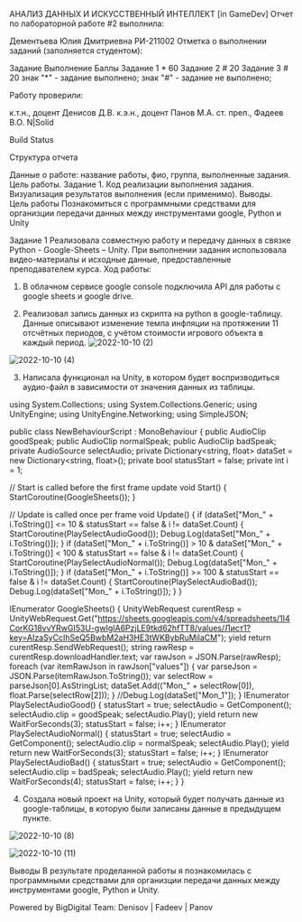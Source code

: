 АНАЛИЗ ДАННЫХ И ИСКУССТВЕННЫЙ ИНТЕЛЛЕКТ [in GameDev]
Отчет по лабораторной работе #2 выполнила:

Дементьева Юлия Дмитриевна
РИ-211002
Отметка о выполнении заданий (заполняется студентом):

Задание	Выполнение	Баллы
Задание 1	*	60
Задание 2	#	20
Задание 3	#	20
знак "*" - задание выполнено; знак "#" - задание не выполнено;

Работу проверили:

к.т.н., доцент Денисов Д.В.
к.э.н., доцент Панов М.А.
ст. преп., Фадеев В.О.
N|Solid

Build Status

Структура отчета

Данные о работе: название работы, фио, группа, выполненные задания.
Цель работы.
Задание 1.
Код реализации выполнения задания. Визуализация результатов выполнения (если применимо).
Выводы.
Цель работы
Познакомиться с программными средствами для организции передачи данных между инструментами google, Python и Unity

Задание 1
Реализовала совместную работу и передачу данных в связке Python - Google-Sheets – Unity. При выполнении задания использовала видео-материалы и исходные данные, предоставленные преподавателем курса.
Ход работы:

1. В облачном сервисе google console подключила API для работы с google sheets и google drive.

2. Реализовал запись данных из скрипта на python в google-таблицу. Данные описывают изменение темпа инфляции на протяжении 11 отсчётных периодов, с учётом стоимости игрового объекта в каждый период. ![2022-10-10 (2)](https://user-images.githubusercontent.com/114353535/194853632-6dc6b7f6-0a41-4257-a704-2b5e774c43e2.png)

![2022-10-10 (4)](https://user-images.githubusercontent.com/114353535/194854188-ee75f00e-5a4a-4d40-ae3b-073c86bd443f.png)


3. Написала функционал на Unity, в котором будет воспризводиться аудио-файл в зависимости от значения данных из таблицы.

using System.Collections;
using System.Collections.Generic;
using UnityEngine;
using UnityEngine.Networking;
using SimpleJSON;

public class NewBehaviourScript : MonoBehaviour
{
  public AudioClip goodSpeak;
  public AudioClip normalSpeak;
  public AudioClip badSpeak;
  private AudioSource selectAudio;
  private Dictionary<string, float> dataSet = new Dictionary<string, float>();
  private bool statusStart = false;
  private int i = 1;


  // Start is called before the first frame update
  void Start()
  {
      StartCoroutine(GoogleSheets());
  }

  // Update is called once per frame
  void Update()
  {
      if (dataSet["Mon_" + i.ToString()] <= 10 & statusStart == false & i != dataSet.Count)
      {
          StartCoroutine(PlaySelectAudioGood());
          Debug.Log(dataSet["Mon_" + i.ToString()]);
      }
      if (dataSet["Mon_" + i.ToString()] > 10 & dataSet["Mon_" + i.ToString()] < 100 & statusStart == false & i != dataSet.Count)
      {
          StartCoroutine(PlaySelectAudioNormal());
          Debug.Log(dataSet["Mon_" + i.ToString()]);
      }
      if (dataSet["Mon_" + i.ToString()] >= 100 & statusStart == false & i != dataSet.Count)
      {
          StartCoroutine(PlaySelectAudioBad());
          Debug.Log(dataSet["Mon_" + i.ToString()]);
      }
  }

  IEnumerator GoogleSheets()
  {
      UnityWebRequest curentResp = UnityWebRequest.Get("https://sheets.googleapis.com/v4/spreadsheets/1I4CorKG18vvYRwGI53U-gwIgIA6PzjLE9tkd62hfTT8/values/Лист1?key=AIzaSyCcIhSeQ5BwbM2aH3HE3tWKBybRuMilaCM");
      yield return curentResp.SendWebRequest();
      string rawResp = curentResp.downloadHandler.text;
      var rawJson = JSON.Parse(rawResp);
      foreach (var itemRawJson in rawJson["values"])
      {
          var parseJson = JSON.Parse(itemRawJson.ToString());
          var selectRow = parseJson[0].AsStringList;
          dataSet.Add(("Mon_" + selectRow[0]), float.Parse(selectRow[2]));
      }
  //Debug.Log(dataSet["Mon_1"]);
  }
  IEnumerator PlaySelectAudioGood()
  {
      statusStart = true;
      selectAudio = GetComponent<AudioSource>();
      selectAudio.clip = goodSpeak;
      selectAudio.Play();
      yield return new WaitForSeconds(3);
      statusStart = false;
      i++;
  }
  IEnumerator PlaySelectAudioNormal()
  {
      statusStart = true;
      selectAudio = GetComponent<AudioSource>();
      selectAudio.clip = normalSpeak;
      selectAudio.Play();
      yield return new WaitForSeconds(3);
      statusStart = false;
      i++;
  }
  IEnumerator PlaySelectAudioBad()
  {
      statusStart = true;
      selectAudio = GetComponent<AudioSource>();
      selectAudio.clip = badSpeak;
      selectAudio.Play();
      yield return new WaitForSeconds(4);
      statusStart = false;
      i++;
  }
}

4. Создала новый проект на Unity, который будет получать данные из google-таблицы, в которую были записаны данные в предыдущем пункте.

![2022-10-10 (8)](https://user-images.githubusercontent.com/114353535/194858133-74449eab-9afd-4a5b-8fa1-6e17e6c708a7.png)


![2022-10-10 (11)](https://user-images.githubusercontent.com/114353535/194858568-9c8e9636-c3c4-497e-9a57-9dac09a530c7.png)


Выводы
В результате проделанной работы я познакомилась с программными средствами для организции передачи данных между инструментами google, Python и Unity.

Powered by
BigDigital Team: Denisov | Fadeev | Panov
